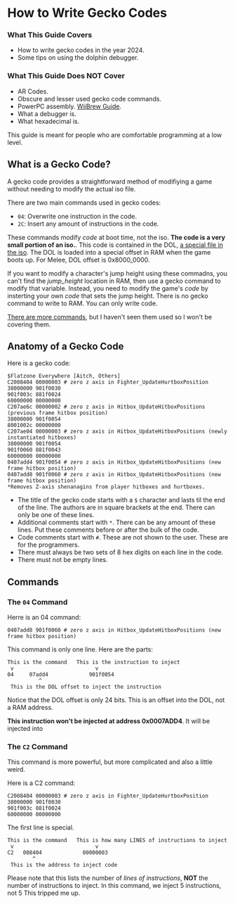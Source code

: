 # How to Write Gecko Codes

### What This Guide Covers
- How to write gecko codes in the year 2024. 
- Some tips on using the dolphin debugger.

### What This Guide Does NOT Cover
- AR Codes.
- Obscure and lesser used gecko code commands.
- PowerPC assembly. [WiiBrew Guide](https://wiibrew.org/wiki/Assembler_Tutorial).
- What a debugger is.
- What hexadecimal is.

This guide is meant for people who are comfortable programming at a low level.

## What is a Gecko Code?
A gecko code provides a straightforward method of modifiying a game without needing to modify the actual iso file.

There are two main commands used in gecko codes:
- `04`: Overwrite one instruction in the code.
- `2C`: Insert any amount of instructions in the code.

These commands modify *code* at boot time, not the iso. **The code is a very small portion of an iso.**.
This code is contained in the DOL, [a special file in the iso](https://wiibrew.org/wiki/DOL).
The DOL is loaded into a special offset in RAM when the game boots up.
For Melee, DOL offset is 0x8000_0000.

If you want to modify a character's jump height using these commadns, you can't find the *jump_height* location in RAM, 
then use a gecko command to modify that variable.
Instead, you need to modify the game's *code* by insterting your own *code* that sets the jump height.
There is no gecko command to write to RAM.
You can only write code.

[There are more commands](https://web.archive.org/web/20191001120524/https://www.geckocodes.org/index.php?arsenal=1),
but I haven't seen them used so I won't be covering them.

## Anatomy of a Gecko Code

Here is a gecko code:
```
$Flatzone Everywhere [Aitch, Others]
C2008404 00000003 # zero z axis in Fighter_UpdateHurtboxPosition
38000000 901f0030
901f003c 881f0024
60000000 00000000
C207ae6c 00000002 # zero z axis in Hitbox_UpdateHitboxPositions (previous frame hitbox position)
38000000 901f0054
8001002c 00000000
C207ae04 00000003 # zero z axis in Hitbox_UpdateHitboxPositions (newly instantiated hitboxes)
38000000 901f0054
901f0060 881f0043
60000000 00000000
0407add4 901f0054 # zero z axis in Hitbox_UpdateHitboxPositions (new frame hitbox position)
0407add8 901f0060 # zero z axis in Hitbox_UpdateHitboxPositions (new frame hitbox position)
*Removes Z-axis shenanagins from player hitboxes and hurtboxes.
```

- The title of the gecko code starts with a `$` character and lasts til the end of the line.
The authors are in square brackets at the end.
There can only be one of these lines.
- Additional comments start with `*`. 
There can be any amount of these lines. 
Put these comments before or after the bulk of the code.
- Code comments start with `#`. 
These are not shown to the user. 
These are for the programmers.
- There must always be two sets of 8 hex digits on each line in the code.
- There must not be empty lines.

## Commands

### The `04` Command
Herre is an 04 command:
```
0407add8 901f0060 # zero z axis in Hitbox_UpdateHitboxPositions (new frame hitbox position)
```

This command is only one line. Here are the parts:
```
This is the command   This is the instruction to inject
 v                          v
04     07add4             901f0054
          ^
 This is the DOL offset to inject the instruction
```

Notice that the DOL offset is only 24 bits. 
This is an offset into the DOL, not a RAM address.

**This instruction won't be injected at address 0x0007ADD4**.
It will be injected into


### The `C2` Command
This command is more powerful, but more complicated and also a little weird.

Here is a C2 command:
```
C2008404 00000003 # zero z axis in Fighter_UpdateHurtboxPosition
38000000 901f0030
901f003c 881f0024
60000000 00000000
```

The first line is special.
```
This is the command   This is how many LINES of instructions to inject
 v                          v
C2   008404             00000003
        ^
 This is the address to inject code
```
Please note that this lists the number of *lines of instructions*, **NOT** the number of instructions to inject.
In this command, we inject 5 instructions, not 5
This tripped me up.
